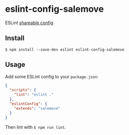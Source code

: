 # eslint-config-salemove

ESLint [shareable
config](http://eslint.org/docs/developer-guide/shareable-configs.html)


## Install

```
$ npm install --save-dev eslint eslint-config-salemove
```


## Usage

Add some ESLint config to your `package.json`:

```json
{
  "scripts": {
    "lint": "eslint ."
  },
  "eslintConfig": {
    "extends": "salemove"
  }
}
```

Then lint with `$ npm run lint`.
